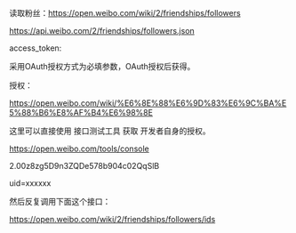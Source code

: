 读取粉丝：<https://open.weibo.com/wiki/2/friendships/followers>



<https://api.weibo.com/2/friendships/followers.json>

access_token: 

采用OAuth授权方式为必填参数，OAuth授权后获得。



授权：

<https://open.weibo.com/wiki/%E6%8E%88%E6%9D%83%E6%9C%BA%E5%88%B6%E8%AF%B4%E6%98%8E>

这里可以直接使用 接口测试工具 获取 开发者自身的授权。



<https://open.weibo.com/tools/console>

2.00z8zg5D9n3ZQDe578b904c02QqSlB



uid=xxxxxx

然后反复调用下面这个接口：

<https://open.weibo.com/wiki/2/friendships/followers/ids>